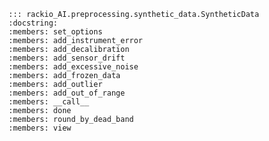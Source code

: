     ::: rackio_AI.preprocessing.synthetic_data.SyntheticData
    :docstring:
    :members: set_options 
    :members: add_instrument_error
    :members: add_decalibration
    :members: add_sensor_drift
    :members: add_excessive_noise
    :members: add_frozen_data
    :members: add_outlier
    :members: add_out_of_range
    :members: __call__
    :members: done
    :members: round_by_dead_band
    :members: view